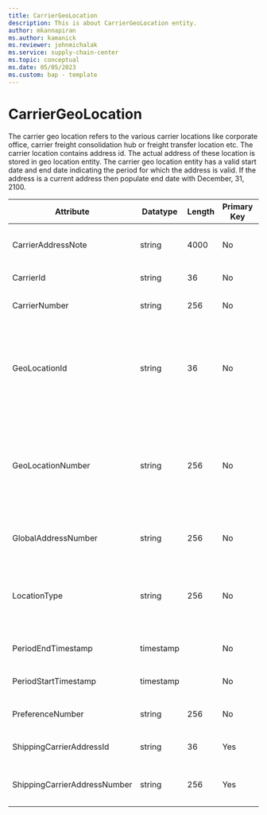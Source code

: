 ```yaml
---
title: CarrierGeoLocation
description: This is about CarrierGeoLocation entity.
author: mkannapiran
ms.author: kamanick
ms.reviewer: johnmichalak
ms.service: supply-chain-center
ms.topic: conceptual
ms.date: 05/05/2023
ms.custom: bap - template
---
```


# **CarrierGeoLocation**

The carrier geo location refers to the various carrier locations like corporate office, carrier freight consolidation hub or freight transfer location etc. The carrier location contains address id. The actual address of these location is stored in geo location entity. The carrier geo location entity has a valid start date and end date indicating the period for which the address is valid. If the address is a current address then populate end date with December, 31, 2100.


|	Attribute	|	Datatype	|	Length	|	Primary Key	|	Description	|
|---------------|--------|------|----------|-----------|
|	CarrierAddressNote	|	string	|	4000	|	No	|	Comments or notes for this carrier location	|
|	CarrierId	|	string	|	36	|	No	|	The unique Id of the carrier.	|
|	CarrierNumber	|	string	|	256	|	No	|	The unique number of the carrier.	|
|	GeoLocationId	|	string	|	36	|	No	|	The unique identifier of a Location. This is autogenerated by Supply chain center or D365 applications	|
|	GeoLocationNumber	|	string	|	256	|	No	|	The unique number of a location. This is a referenced in an external system to identify the unique location	|
|	GlobalAddressNumber	|	string	|	256	|	No	|	The global location number of this location.	|
|	LocationType	|	string	|	256	|	No	|	Type of location, corporate office, distribution center, carrier hub etc	|
|	PeriodEndTimestamp	|	timestamp	|		|	No	|	Validity end date of this location	|
|	PeriodStartTimestamp	|	timestamp	|		|	No	|	Validity start date of this location	|
|	PreferenceNumber	|	string	|	256	|	No	|	The preference of this location	|
|	ShippingCarrierAddressId	|	string	|	36	|	Yes	|	Unique Id of the carrier location.	|
|	ShippingCarrierAddressNumber	|	string	|	256	|	Yes	|	Unique number of the carrier location. 	|
